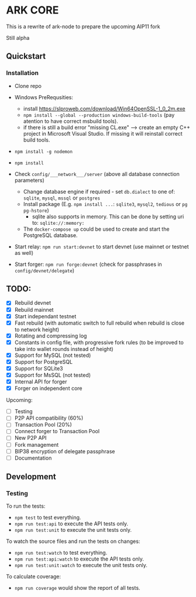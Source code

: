 # ARK CORE
This is a rewrite of ark-node to prepare the upcoming AIP11 fork

Still alpha

## Quickstart

### Installation
- Clone repo
- Windows PreRequsities:
  - install https://slproweb.com/download/Win64OpenSSL-1_0_2m.exe
  - `npm install --global --production windows-build-tools` (pay atention to have correct msbuild tools).
  - if there is still a build error "missing CL.exe" --> create an empty C++ project in Microsoft Visual Studio. If missing it will reinstall correct build tools.

- `npm install -g nodemon`
- `npm install`
- Check `config/___network___/server` (above all database connection parameters)
  - Change database engine if required - set `db.dialect` to one of: `sqlite`, `mysql`, `mssql` or `postgres`
  - Install package (E.g. `npm install ...`: `sqlite3`, `mysql2`, `tedious` or `pg pg-hstore`)
    - sqlite also supports in memory. This can be done by setting uri to: `sqlite://:memory:`
  - The `docker-compose up` could be used to create and start the PostgreSQL database.
- Start relay: `npm run start:devnet` to start devnet (use mainnet or testnet as well)
- Start forger: `npm run forge:devnet` (check for passphrases in `config/devnet/delegate`)

## TODO:

  - [x] Rebuild devnet
  - [x] Rebuild mainnet
  - [x] Start independant testnet
  - [x] Fast rebuild (with automatic switch to full rebuild when rebuild is close to network height)
  - [x] Rotating and compressing log
  - [x] Constants in config file, with progressive fork rules (to be improved to take into wallet rounds instead of height)
  - [x] Support for MySQL (not tested)
  - [x] Support for PostgreSQL
  - [x] Support for SQLite3
  - [x] Support for MsSQL (not tested)
  - [x] Internal API for forger
  - [x] Forger on independent core

Upcoming:
  - [ ] Testing
  - [ ] P2P API compatibility (60%)
  - [ ] Transaction Pool (20%)
  - [ ] Connect forger to Transaction Pool
  - [ ] New P2P API
  - [ ] Fork management
  - [ ] BIP38 encryption of delegate passphrase
  - [ ] Documentation

## Development

### Testing

To run the tests:
 - `npm test` to test everything.
 - `npm run test:api` to execute the API tests only.
 - `npm run test:unit` to execute the unit tests only.

To watch the source files and run the tests on changes:
 - `npm run test:watch` to test everything.
 - `npm run test:api:watch` to execute the API tests only.
 - `npm run test:unit:watch` to execute the unit tests only.

To calculate coverage:
 - `npm run coverage` would show the report of all tests.
